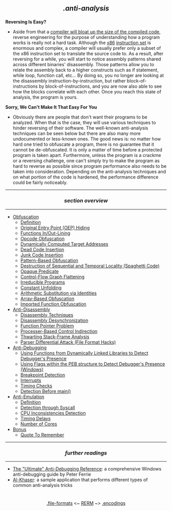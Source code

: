 ## *<p align='center'>.anti-analysis</p>*

__Reversing Is Easy?__
* Aside from that a [compiler will bloat up the size of the compiled code](https://twitter.com/MalwareTechBlog/status/959925068196294656), reverse engineering for the purpose of understanding how a program works is really not a hard task. Although the [x86](https://github.com/yellowbyte/reverse-engineering-reference-manual/blob/master/contents/instruction-sets/x86.md) [instruction set](https://github.com/yellowbyte/reverse-engineering-reference-manual/blob/master/contents/instruction-sets/instruction-sets.md) is enormous and complex, a compiler will usually prefer only a subset of the x86 instruction set to translate the source code to. As a result, after reversing for a while, you will start to notice assembly patterns shared across different binaries' disassembly. Those patterns allow you to relate the assembly back to a higher constructs such as if statement, while loop, function call, etc... By doing so, you no longer are looking at the disassembly instruction-by-instruction, but rather block-of-instructions by block-of-instructions, and you are now also able to see how the blocks correlate with each other. Once you reach this state of analysis, the program is yours.

__Sorry, We Can't Make It That Easy For You__
* Obviously there are people that don't want their programs to be analyzed. When that is the case, they will use various techniques to hinder reversing of their software. The well-known anti-analysis techniques can be seen below but there are also many more undocumented or less-known ones. The good news is: no matter how hard one tried to obfuscate a program, there is no guarantee that it cannot be de-obfuscated. It is only a matter of time before a protected program is taken apart. Furthermore, unless the program is a crackme or a reversing challenge, one can't simply try to make the program as hard to reverse as possible since program performance also needs to be taken into consideration. Depending on the anti-analysis techniques and on what portion of the code is hardened, the performance difference could be fairly noticeably.    

---
### *<p align='center'> section overview </p>*
---
* [Obfuscation](Obfuscation.md)
  * [Definition](Obfuscation.md#-definition-)
  * [Original Entry Point (OEP) Hiding](Obfuscation.md#-original-entry-point-oep-hiding-)
  * [Functions In/Out-Lining](Obfuscation.md-functions-inout-lining-)
  * [Opcode Obfuscation](Obfuscation.md#-opcode-obfuscation-)
  * [Dynamically Computed Target Addresses](Obfuscation.md#-dynamically-computed-target-addresses-)
  * [Dead Code Insertion](Obfuscation.md#-dead-code-insertion-)
  * [Junk Code Insertion](Obfuscation.md#-junk-code-insertion-)
  * [Pattern-Based Obfuscation](Obfuscation.md#-pattern-based-obfuscation-)
  * [Destruction of Sequential and Temporal Locality (Spaghetti Code)](Obfuscation.md#-destruction-of-sequential-and-temporal-locality-spaghetti-code-)
  * [Opaque Predicate](Obfuscation.md#-opaque-predicate-)
  * [Control-Flow Graph Flattening](Obfuscation.md#-control-flow-graph-flattening-)
  * [Irreducible Programs](Obfuscation.md#-irreducible-programs-)
  * [Constant Unfolding](Obfuscation.md#-constant-unfolding-)
  * [Arithmetic Substitution via Identities](Obfuscation.md#-arithmetic-substitution-via-identities-)
  * [Array-Based Obfuscation](Obfuscation.md#-array-based-obfuscation-)
  * [Imported Function Obfuscation](Obfuscation.md#-imported-function-obfuscation-)
* [Anti-Disassembly](Anti-Disassembly.md)
  * [Disassembly Techniques](Anti-Disassembly.md#-disassembly-technique-)
  * [Disassembly Desynchronization](Anti-Disassembly.md#-disassembly-desynchronization-)
  * [Function Pointer Problem](Anti-Disassembly.md#-function-pointer-problem-)
  * [Processer-Based Control Indirection](Anti-Disassembly.md#-processer-based-control-indirection-)
  * [Thwarting Stack-Frame Analysis](Anti-Disassembly.md#-thwarting-stack-frame-analysis-)
  * [Parser Differential Attack (File Format Hacks)](Anti-Disassembly.md#-parser-differential-attack-file-format-hacks-)
* [Anti-Debugging](Anti-Debugging.md)
  * [Using Functions from Dynamically Linked Libraries to Detect Debugger's Presence](Anti-Debugging.md#-using-functions-from-dynamically-linked-libraries-to-detect-debuggers-presence-)
  * [Using Flags within the PEB structure to Detect Debugger's Presence (Windows)](Anti-Debugging.md#-using-flags-within-the-peb-structure-to-detect-debuggers-presence-windows-)
  * [Breakpoint Detection](Anti-Debugging.md#-breakpoint-detection-)
  * [Interrupts](Anti-Debugging.md#-interrupts-)
  * [Timing Checks](Anti-Debugging.md#-timing-checks-)
  * [Detection Before main()](Anti-Debugging.md#-detection-before-main-)
* [Anti-Emulation](Anti-Emulation.md)
  * [Definition](Anti-Emulation.md#-definition-)
  * [Detection through Syscall](Anti-Emulation.md#-detection-through-syscall-)
  * [CPU Inconsistencies Detection](Anti-Emulation.md#-cpu-inconsistencies-detection-)
  * [Timing Delays](Anti-Emulation.md#-timing-delays-)
  * [Number of Cores](Anti-Emulation.md#-number-of-cores-)
* [Bonus](Bonus.md)
  * [Quote To Remember](Bonus.md#-quote-to-remember-)

---
### *<p align='center'> further readings </p>*
---
* [The "Ultimate" Anti-Debugging Reference](http://anti-reversing.com/Downloads/Anti-Reversing/The_Ultimate_Anti-Reversing_Reference.pdf): a comprehensive Windows anti-debugging guide by Peter Ferrie 
* [Al-Khaser](https://github.com/LordNoteworthy/al-khaser): a sample application that performs different types of common anti-analysis tricks

#
<p align='center'><a href="/contents/file-formats/file-formats.md">.file-formats</a> <~ <a href="/README.md#table-of-contents">RERM</a> ~> <a href="/contents/encodings/encodings.md">.encodings</a></p>
